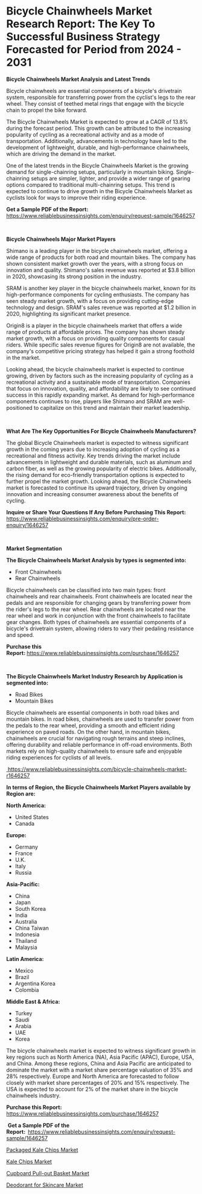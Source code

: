 <p><h1>Bicycle Chainwheels Market Research Report: The Key To Successful Business Strategy Forecasted for Period from 2024 - 2031</h1></p><p><strong>Bicycle Chainwheels Market Analysis and Latest Trends</strong></p>
<p><p>Bicycle chainwheels are essential components of a bicycle's drivetrain system, responsible for transferring power from the cyclist's legs to the rear wheel. They consist of teethed metal rings that engage with the bicycle chain to propel the bike forward.</p><p>The Bicycle Chainwheels Market is expected to grow at a CAGR of 13.8% during the forecast period. This growth can be attributed to the increasing popularity of cycling as a recreational activity and as a mode of transportation. Additionally, advancements in technology have led to the development of lightweight, durable, and high-performance chainwheels, which are driving the demand in the market.</p><p>One of the latest trends in the Bicycle Chainwheels Market is the growing demand for single-chainring setups, particularly in mountain biking. Single-chainring setups are simpler, lighter, and provide a wider range of gearing options compared to traditional multi-chainring setups. This trend is expected to continue to drive growth in the Bicycle Chainwheels Market as cyclists look for ways to improve their riding experience.</p></p>
<p><strong>Get a Sample PDF of the Report:&nbsp;</strong> <a href="https://www.reliablebusinessinsights.com/enquiry/request-sample/1646257">https://www.reliablebusinessinsights.com/enquiry/request-sample/1646257</a></p>
<p>&nbsp;</p>
<p><strong>Bicycle Chainwheels Major Market Players</strong></p>
<p><p>Shimano is a leading player in the bicycle chainwheels market, offering a wide range of products for both road and mountain bikes. The company has shown consistent market growth over the years, with a strong focus on innovation and quality. Shimano's sales revenue was reported at $3.8 billion in 2020, showcasing its strong position in the industry.</p><p>SRAM is another key player in the bicycle chainwheels market, known for its high-performance components for cycling enthusiasts. The company has seen steady market growth, with a focus on providing cutting-edge technology and design. SRAM's sales revenue was reported at $1.2 billion in 2020, highlighting its significant market presence.</p><p>Origin8 is a player in the bicycle chainwheels market that offers a wide range of products at affordable prices. The company has shown steady market growth, with a focus on providing quality components for casual riders. While specific sales revenue figures for Origin8 are not available, the company's competitive pricing strategy has helped it gain a strong foothold in the market.</p><p>Looking ahead, the bicycle chainwheels market is expected to continue growing, driven by factors such as the increasing popularity of cycling as a recreational activity and a sustainable mode of transportation. Companies that focus on innovation, quality, and affordability are likely to see continued success in this rapidly expanding market. As demand for high-performance components continues to rise, players like Shimano and SRAM are well-positioned to capitalize on this trend and maintain their market leadership.</p></p>
<p>&nbsp;</p>
<p><strong>What Are The Key Opportunities For Bicycle Chainwheels Manufacturers?</strong></p>
<p><p>The global Bicycle Chainwheels market is expected to witness significant growth in the coming years due to increasing adoption of cycling as a recreational and fitness activity. Key trends driving the market include advancements in lightweight and durable materials, such as aluminum and carbon fiber, as well as the growing popularity of electric bikes. Additionally, the rising demand for eco-friendly transportation options is expected to further propel the market growth. Looking ahead, the Bicycle Chainwheels market is forecasted to continue its upward trajectory, driven by ongoing innovation and increasing consumer awareness about the benefits of cycling.</p></p>
<p><strong>Inquire or Share Your Questions If Any Before Purchasing This Report:</strong> <a href="https://www.reliablebusinessinsights.com/enquiry/pre-order-enquiry/1646257">https://www.reliablebusinessinsights.com/enquiry/pre-order-enquiry/1646257</a></p>
<p>&nbsp;</p>
<p><strong>Market Segmentation</strong></p>
<p><strong>The Bicycle Chainwheels Market Analysis by types is segmented into:</strong></p>
<p><ul><li>Front Chainwheels</li><li>Rear Chainwheels</li></ul></p>
<p><p>Bicycle chainwheels can be classified into two main types: front chainwheels and rear chainwheels. Front chainwheels are located near the pedals and are responsible for changing gears by transferring power from the rider's legs to the rear wheel. Rear chainwheels are located near the rear wheel and work in conjunction with the front chainwheels to facilitate gear changes. Both types of chainwheels are essential components of a bicycle's drivetrain system, allowing riders to vary their pedaling resistance and speed.</p></p>
<p><strong>Purchase this Report:&nbsp;</strong><a href="https://www.reliablebusinessinsights.com/purchase/1646257">https://www.reliablebusinessinsights.com/purchase/1646257</a></p>
<p>&nbsp;</p>
<p><strong>The Bicycle Chainwheels Market Industry Research by Application is segmented into:</strong></p>
<p><ul><li>Road Bikes</li><li>Mountain Bikes</li></ul></p>
<p><p>Bicycle chainwheels are essential components in both road bikes and mountain bikes. In road bikes, chainwheels are used to transfer power from the pedals to the rear wheel, providing a smooth and efficient riding experience on paved roads. On the other hand, in mountain bikes, chainwheels are crucial for navigating rough terrains and steep inclines, offering durability and reliable performance in off-road environments. Both markets rely on high-quality chainwheels to ensure safe and enjoyable riding experiences for cyclists of all levels.</p></p>
<p><a href="https://www.reliablebusinessinsights.com/bicycle-chainwheels-market-r1646257">&nbsp;https://www.reliablebusinessinsights.com/bicycle-chainwheels-market-r1646257</a></p>
<p><strong>In terms of Region, the Bicycle Chainwheels Market Players available by Region are:</strong></p>
<p>
    <p> <strong> North America: </strong>
        <ul>
            <li>United States</li>
            <li>Canada</li>
        </ul>
        </p> 
    <p> <strong> Europe: </strong>
        <ul>
            <li>Germany</li>
            <li>France</li>
            <li>U.K.</li>
            <li>Italy</li>
            <li>Russia</li>
        </ul>
        </p> 
    <p> <strong> Asia-Pacific: </strong>
        <ul>
            <li>China</li>
            <li>Japan</li>
            <li>South Korea</li>
            <li>India</li>
            <li>Australia</li>
            <li>China Taiwan</li>
            <li>Indonesia</li>
            <li>Thailand</li>
            <li>Malaysia</li>
        </ul>
        </p> 
    <p> <strong> Latin America: </strong>
        <ul>
            <li>Mexico</li>
            <li>Brazil</li>
            <li>Argentina Korea</li>
            <li>Colombia</li>
        </ul>
        </p> 
    <p> <strong> Middle East & Africa: </strong>
        <ul>
            <li>Turkey</li>
            <li>Saudi</li>
            <li>Arabia</li>
            <li>UAE</li>
            <li>Korea</li>
        </ul>
    </p>
    </p>
<p><p>The bicycle chainwheels market is expected to witness significant growth in key regions such as North America (NA), Asia Pacific (APAC), Europe, USA, and China. Among these regions, China and Asia Pacific are anticipated to dominate the market with a market share percentage valuation of 35% and 28% respectively. Europe and North America are forecasted to follow closely with market share percentages of 20% and 15% respectively. The USA is expected to account for 2% of the market share in the bicycle chainwheels industry.</p></p>
<p><strong>Purchase this Report: </strong><a href="https://www.reliablebusinessinsights.com/purchase/1646257">https://www.reliablebusinessinsights.com/purchase/1646257</a></p>
<p>&nbsp;<strong>Get a Sample PDF of the Report:&nbsp;&nbsp;</strong><a href="https://www.reliablebusinessinsights.com/enquiry/request-sample/1646257">https://www.reliablebusinessinsights.com/enquiry/request-sample/1646257</a></p>
<p><strong></strong></p>
<p><p><a href="https://github.com/mqlmqing52/Market-Research-Report-List-1/blob/main/packaged-kale-chips-market.md">Packaged Kale Chips Market</a></p><p><a href="https://github.com/santosh758595/Market-Research-Report-List-5/blob/main/kale-chips-market.md">Kale Chips Market</a></p><p><a href="https://medium.com/@danielwardb654202/cupboard-pull-out-basket-market-trends-and-analysis-opportunities-and-challenges-for-future-81d26d5b1189">Cupboard Pull-out Basket Market</a></p><p><a href="https://medium.com/@millerjimk/deodorant-for-skincare-market-emerging-trends-and-future-prospects-for-period-from-2024-to-2031-d0651da65c6b">Deodorant for Skincare Market</a></p></p>